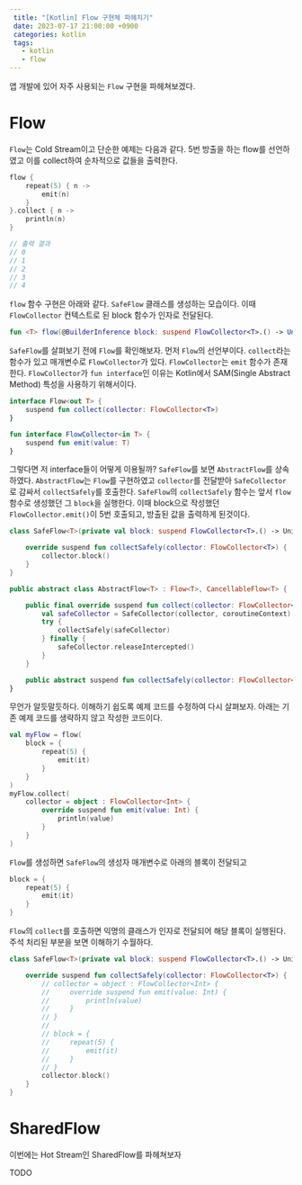 ```yaml
---
 title: "[Kotlin] Flow 구현체 파헤치기"
 date: 2023-07-17 21:00:00 +0900
 categories: kotlin
 tags:
   - kotlin
   - flow
---
```


앱 개발에 있어 자주 사용되는 `Flow` 구현을 파헤쳐보겠다.

# Flow

`Flow`는 Cold Stream이고 단순한 예제는 다음과 같다.
5번 방출을 하는 flow를 선언하였고 이를 collect하여 순차적으로 값들을 출력한다.

```kotlin
flow {
    repeat(5) { n ->
        emit(n)
    }
}.collect { n ->
    println(n)
}

// 출력 결과
// 0
// 1
// 2
// 3
// 4
```

`flow` 함수 구현은 아래와 같다. `SafeFlow` 클래스를 생성하는 모습이다. 이때 `FlowCollector` 컨텍스트로 된 block 함수가 인자로 전달된다.

```kotlin
fun <T> flow(@BuilderInference block: suspend FlowCollector<T>.() -> Unit): Flow<T> = SafeFlow(block)
```

`SafeFlow`를 살펴보기 전에 `Flow`를 확인해보자. 먼저 `Flow`의 선언부이다. `collect`라는 함수가 있고 매개변수로 `FlowCollector`가 있다.
`FlowCollector`는 `emit` 함수가 존재한다. `FlowCollector`가 `fun interface`인 이유는 Kotlin에서 SAM(Single Abstract Method) 특성을 사용하기 위해서이다.

```kotlin
interface Flow<out T> {
    suspend fun collect(collector: FlowCollector<T>)
}

fun interface FlowCollector<in T> {
    suspend fun emit(value: T)
}
```

그렇다면 저 interface들이 어떻게 이용될까? `SafeFlow`를 보면 `AbstractFlow`를 상속하였다.
`AbstractFlow`는 `Flow`를 구현하였고 `collector`를 전달받아 `SafeCollector`로 감싸서 `collectSafely`를 호출한다.
`SafeFlow`의 `collectSafely` 함수는 앞서 `flow` 함수로 생성했던 그 `block`을 실행한다.
이때 block으로 작성했던 `FlowCollector.emit()`이 5번 호출되고, 방출된 값을 출력하게 된것이다.

```kotlin
class SafeFlow<T>(private val block: suspend FlowCollector<T>.() -> Unit) : AbstractFlow<T>() {

    override suspend fun collectSafely(collector: FlowCollector<T>) {
        collector.block()
    }
}

public abstract class AbstractFlow<T> : Flow<T>, CancellableFlow<T> {

    public final override suspend fun collect(collector: FlowCollector<T>) {
        val safeCollector = SafeCollector(collector, coroutineContext)
        try {
            collectSafely(safeCollector)
        } finally {
            safeCollector.releaseIntercepted()
        }
    }

    public abstract suspend fun collectSafely(collector: FlowCollector<T>)
}
```

무언가 알듯말듯하다. 이해하기 쉽도록 예제 코드를 수정하여 다시 살펴보자. 아래는 기존 예제 코드를 생략하지 않고 작성한 코드이다.

```kotlin
val myFlow = flow(
    block = {
        repeat(5) {
            emit(it)
        }
    }
)
myFlow.collect(
    collector = object : FlowCollector<Int> {
        override suspend fun emit(value: Int) {
            println(value)
        }
    }
)
```

`Flow`를 생성하면 `SafeFlow`의 생성자 매개변수로 아래의 블록이 전달되고

```kotlin
block = {
    repeat(5) {
        emit(it)
    }
}
```

`Flow`의 `collect`를 호출하면 익명의 클래스가 인자로 전달되어 해당 블록이 실행된다. 주석 처리된 부분을 보면 이해하기 수월하다.

```kotlin
class SafeFlow<T>(private val block: suspend FlowCollector<T>.() -> Unit) : AbstractFlow<T>() {

    override suspend fun collectSafely(collector: FlowCollector<T>) {
        // collector = object : FlowCollector<Int> {
        //     override suspend fun emit(value: Int) {
        //         println(value)
        //     }
        // }
        //
        // block = {
        //     repeat(5) {
        //         emit(it)
        //     }
        // }
        collector.block()
    }
}
```

# SharedFlow

이번에는 Hot Stream인 SharedFlow를 파헤쳐보자

TODO
